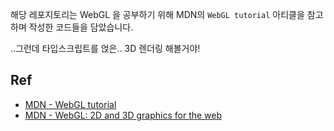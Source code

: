 해당 레포지토리는 WebGL 을 공부하기 위해 MDN의 `WebGL tutorial` 아티클을 참고하며 작성한 코드들을 담았습니다.

..그런데 타입스크립트를 얹은.. 3D 렌더링 해볼거야!

## Ref

- [MDN - WebGL tutorial](https://developer.mozilla.org/en-US/docs/Web/API/WebGL_API/Tutorial)
- [MDN - WebGL: 2D and 3D graphics for the web](https://developer.mozilla.org/en-US/docs/Web/API/WebGL_API)
